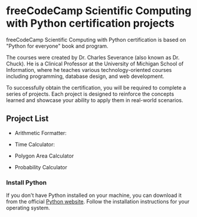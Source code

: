 # freeCodeCamp Scientific Computing with Python certification projects

freeCodeCamp Scientific Computing with Python certification is based on "Python for everyone" book and program.

The courses were created by Dr. Charles Severance (also known as Dr. Chuck). He is a Clinical Professor at the University of Michigan School of Information, where he teaches various technology-oriented courses including programming, database design, and web development.

To successfully obtain the certification, you will be required to complete a series of projects. Each project is designed to reinforce the concepts learned and showcase your ability to apply them in real-world scenarios.

## Project List

* Arithmetic Formatter:

* Time Calculator:

* Polygon Area Calculator

* Probability Calculator

### Install Python

If you don't have Python installed on your machine, you can download it from the official [Python website](https://www.python.org/downloads/). Follow the installation instructions for your operating system.

